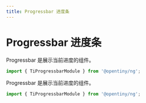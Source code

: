```yaml
---
title: Progressbar 进度条
---
```

# Progressbar 进度条

<div class="used-tiny">

Progressbar 是展示当前进度的组件。

```typescript
import { TiProgressbarModule } from '@opentiny/ng';
```

</div>

<div class="used-config">

Progressbar 是展示当前进度的组件。

```typescript
import { TiProgressbarModule } from '@opentiny/ng';
```

</div>

